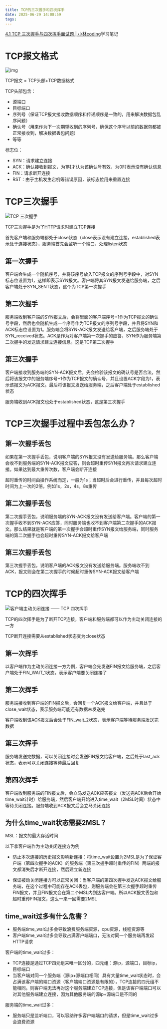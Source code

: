 ```yaml
---
title: TCP的三次握手和四次挥手
date: 2025-06-29 14:08:59
tags:
---
```


[4.1 TCP 三次握手与四次挥手面试题 | 小林coding](https://xiaolincoding.com/network/3_tcp/tcp_interview.html#tcp-三次握手过程是怎样的)学习笔记

# TCP报文格式

![img](https://img2018.cnblogs.com/blog/1290987/201906/1290987-20190615111551823-1173939851.png)

TCP报文 = TCP头部+TCP数据格式

TCP头部包含：

- 源端口
- 目标端口
- 序列号（保证TCP报文接收数据顺序和传递顺序是一致的，用来解决数据包乱序问题）
- 确认号（用来作为下一次期望收到的序列号，确保这个序号以前的数据包都被正常接收到，解决数据丢包问题）
- 等等

标志位：

- SYN：请求建立连接
- ACK：确认接收到报文，为1时才认为该确认号有效，为0时表示没有确认信息
- FIN：请求断开连接
- RST：由于主机发生宕机等错误原因，该标志位用来重置连接



# TCP三次握手

![TCP 三次握手](https://cdn.xiaolincoding.com/gh/xiaolincoder/ImageHost4/%E7%BD%91%E7%BB%9C/TCP%E4%B8%89%E6%AC%A1%E6%8F%A1%E6%89%8B.drawio.png)

TCP三次握手是为了HTTP请求时建立TCP连接

首先客户端和服务端都处于close状态（close表示没有建立连接，established表示处于连接状态），服务端首先会监听一个端口，处理listen状态

## 第一次握手

客户端会生成一个随机序号，并将该序号放入TCP报文的序列号字段中，对SYN标志位设置为1，这样即表示SYN报文。客户端将其SYN报文发送给服务端，之后客户端处于SYN_SENT状态，这个为TCP第一次握手

## 第二次握手

服务端收到客户端的SYN报文后，会将里面的客户端序号+1作为TCP报文的确认号字段，然后也会随机生成一个序号作为TCP报文的序列号字段，并且将SYN和ACK标志位设置为1。服务端会将SYN-ACK报文发送给客户端，之后服务端处于SYN_received状态。ACK是作为对客户端第一次握手的应答，SYN作为服务端第二次握手的发送请求建立连接信息。这是TCP第二次握手

## 第三次握手

客户端接收到服务端的SYN-ACK报文后，先会检验该报文的确认号是否合法，然后将该报文中的服务端序号+1作为TCP报文的确认号，并且设置ACK字段为1，表示该报文为ACK报文。最后将该报文发送给服务端，之后客户端处于established状态

服务端收到ACK报文也处于established状态，这是第三次握手



# TCP三次握手过程中丢包怎么办？

## 第一次握手丢包

如果在第一次握手丢包，说明客户端的SYN报文没有发送给服务端。那么客户端会收不到服务端的SYN-ACK报文应答，则会超时重传SYN报文再次请求建立连接。如果达到最大重传次数，客户端会断开连接

超时重传的时间由操作系统而定，一般为1s；当超时后会进行重传，并且每次超时时间为上一次的2倍，例如1s，2s，4s，8s重传

## 第二次握手丢包

第二次握手丢包，说明服务端的SYN-ACK报文没有发送给客户端。客户端的第一次握手收不到SYN-ACK应答，同时服务端也收不到客户端第二次握手的ACK报文。那么结果就是客户端的第一次握手会超时重传SYN报文给服务端，同时服务端的第二次握手也会超时重传SYN-ACK报文给客户端

## 第三次握手丢包

第三次握手丢包，说明客户端的ACK报文没有发送给服务端。服务端收不到ACK，报文则会在第二次握手的时候超时重传SYN-ACK报文给客户端



# TCP的四次挥手

![客户端主动关闭连接 —— TCP 四次挥手](https://cdn.xiaolincoding.com//mysql/other/format,png-20230309230614791.png)

TCP的四次挥手是为了断开TCP连接，客户端和服务端都可以作为主动关闭连接的一方

TCP断开连接需要从established状态变为close状态

## 第一次挥手

以客户端作为主动关闭连接一方为例，客户端会先发送FIN报文给服务端，之后客户端处于FIN_WAIT_1状态，表示客户端要关闭连接了

## 第二次挥手

服务端接收到客户端的FIN报文后，会回复一个ACK报文给客户端，并且处于close_wait状态，表示服务端可能还有数据未发送完

客户端收到该ACK报文后会处于FIN_wait_2状态，表示客户端等待服务端发送完数据

## 第三次挥手

服务端发送完数据，可以关闭连接时会发送FIN报文给客户端，之后处于last_ack状态，表示可以关闭连接等待最后回复

## 第四次挥手

客户端收到服务端的FIN报文后，会立马发送ACK应答报文（发送完ACK后会开始time_wait计时）给服务端，然后客户端开始进入time_wait（2MSL时间）状态中等待关闭连接。服务端收到ACK报文后会立马关闭连接

## 为什么time_wait状态需要2MSL？

MSL：报文的最大存活时间

以下拿客户端作为主动关闭连接方为例

- 防止本次连接的历史报文影响新连接：将time_wait设置为2MSL是为了保证客户端（第四次握手的ACK）的服务端（第三次握手超时重传的FIN）两端的报文都消失后才断开连接，然后建立新连接

- 保证被动关闭连接方可以正常关闭：当客户端的第四次握手发送ACK报文给服务端，在这个过程中可能存在ACK丢包，则服务端会在第三次握手超时重传FIN报文，并且FIN报文会在第二个MSL内到达客户端。所以ACK报文丢包和超时重传FIN报文，这么一来一回需要2MSL

## time_wait过多有什么危害？

- 服务端time_wait过多会导致浪费服务端资源，cpu资源，线程资源等
- 客户端time_wait过多会导致占满客户端端口，无法对同一个服务端再发起HTTP请求

客户端的time_wait过多：

- TCP连接是通过TCP四元组来唯一区分的，四元组：源ip，源端口，目标ip，目标端口
- 当客户端对同一个服务端（源ip+源端口相同）具有大量time_wait状态时，会占满该客户端的端口资源（客户端端口资源是有限的），TCP连接的四元组不能相同。则客户端无法再对这个服务端建立TCP连接，但是该客户端端口可以对其他服务端建立连接，因为其他服务端的源ip+源端口是不同的

服务端的time_wait过多：

- 服务端只是监听端口，可以容纳许多客户端端口的请求，但是time_wait过多会浪费资源
